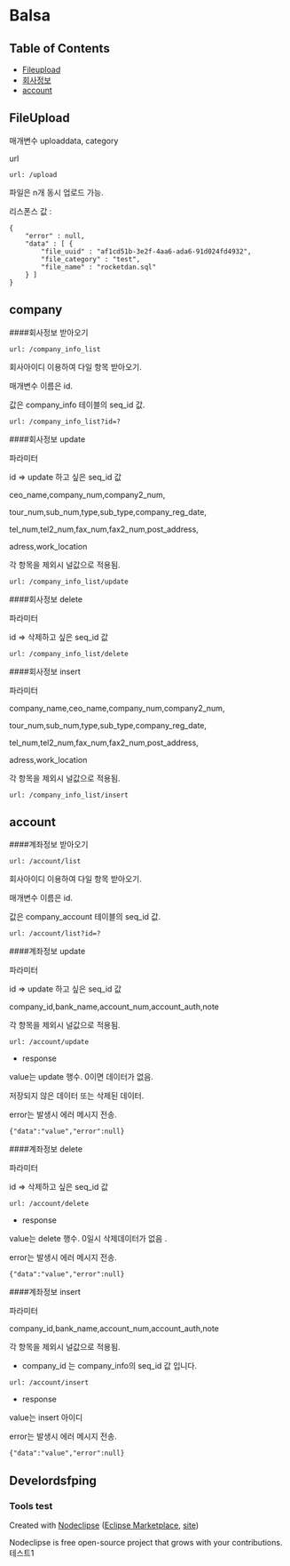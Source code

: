 

# Balsa

## Table of Contents
- [Fileupload](#Fileupload)
- [회사정보](#company)
- [account](#account)

## FileUpload
매개변수 uploaddata, category

url
```
url: /upload
```

파일은 n개 동시 업로드 가능.

리스폰스 값 :
```
{
	"error" : null,
	"data" : [ {
		"file_uuid" : "af1cd51b-3e2f-4aa6-ada6-91d024fd4932",
		"file_category" : "test",
		"file_name" : "rocketdan.sql"
	} ]
}
```

## company
####회사정보 받아오기
```
url: /company_info_list
```
회사아이디 이용하여 다일 항목 받아오기.

매개변수 이름은 id.

값은 company_info 테이블의 seq_id 값.
```
url: /company_info_list?id=?
```

####회사정보 update

파라미터 

id => update 하고 싶은 seq_id 값 


ceo_name,company_num,company2_num,

tour_num,sub_num,type,sub_type,company_reg_date,

tel_num,tel2_num,fax_num,fax2_num,post_address,

adress,work_location

각 항목을 제외시 널값으로 적용됨.


```
url: /company_info_list/update
```

####회사정보 delete

파라미터

id => 삭제하고 싶은 seq_id 값 

```
url: /company_info_list/delete
```

####회사정보 insert

파라미터 

company_name,ceo_name,company_num,company2_num,

tour_num,sub_num,type,sub_type,company_reg_date,

tel_num,tel2_num,fax_num,fax2_num,post_address,

adress,work_location

각 항목을 제외시 널값으로 적용됨.

```
url: /company_info_list/insert
```

## account
####계좌정보 받아오기
```
url: /account/list
```
회사아이디 이용하여 다일 항목 받아오기.

매개변수 이름은 id.

값은 company_account 테이블의 seq_id 값.
```
url: /account/list?id=?
```

####계좌정보 update

파라미터 

id => update 하고 싶은 seq_id 값 


company_id,bank_name,account_num,account_auth,note

각 항목을 제외시 널값으로 적용됨.


```
url: /account/update
```

- response

value는 update 행수. 0이면 데이터가 없음.

저장되지 않은 데이터 또는 삭제된 데이터.

error는 발생시 에러 메시지 전송. 
```
{"data":"value","error":null}
```

####계좌정보 delete

파라미터

id => 삭제하고 싶은 seq_id 값 

```
url: /account/delete
```

- response

value는 delete 행수. 0일시 삭제데이터가 없음 .

error는 발생시 에러 메시지 전송. 
```
{"data":"value","error":null}
```

####계좌정보 insert

파라미터 

company_id,bank_name,account_num,account_auth,note

각 항목을 제외시 널값으로 적용됨.
- company_id 는 company_info의 seq_id 값 입니다.

```
url: /account/insert
```

- response

value는 insert 아이디

error는 발생시 에러 메시지 전송. 
```
{"data":"value","error":null}
```



## Develordsfping



### Tools test

Created with [Nodeclipse](https://github.com/Nodeclipse/nodeclipse-1)
 ([Eclipse Marketplace](http://marketplace.eclipse.org/content/nodeclipse), [site](http://www.nodeclipse.org))   

Nodeclipse is free open-source project that grows with your contributions.
테스트1